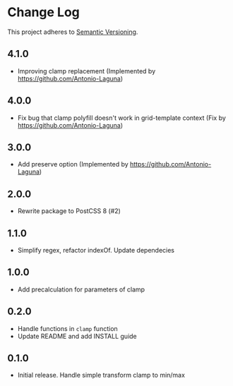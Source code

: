 # Change Log
This project adheres to [Semantic Versioning](http://semver.org/).

## 4.1.0

* Improving clamp replacement (Implemented by https://github.com/Antonio-Laguna)

## 4.0.0

* Fix bug that clamp polyfill doesn't work in grid-template context (Fix by https://github.com/Antonio-Laguna)

## 3.0.0

* Add preserve option (Implemented by https://github.com/Antonio-Laguna)

## 2.0.0

* Rewrite package to PostCSS 8 (#2)

## 1.1.0

* Simplify regex, refactor indexOf. Update dependecies

## 1.0.0

* Add precalculation for parameters of clamp

## 0.2.0

* Handle functions in `clamp` function
* Update README and add INSTALL guide

## 0.1.0

* Initial release. Handle simple transform clamp to min/max
